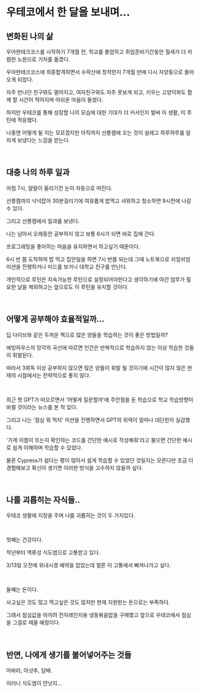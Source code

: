 # 우테코에서 한 달을 보내며...

## 변화된 나의 삶

우아한테크코스를 시작하기 7개월 전, 학교를 졸업하고 취업준비기간동안 월세가 더 저렴한 노원으로 거처를 옮겼다.

우아한테크코스에 최종합격하면서 수락산에 정착한지 7개월 만에 다시 자양동으로 돌아오게 되었다.

자주 만나던 친구와도 멀어지고, 여자친구와도 자주 못보게 되고, 키우는 고양이와도 함께 할 시간이 적어지며 아쉬운 마음이 들었다.

하지만 우테코를 통해 성장할 나의 모습에 대한 기대가 더 커서인지 벌써 이 생활, 이 루틴에 적응했다.

나중엔 어떻게 될 지는 모르겠지만 아직까지 선릉캠에 오는 것이 설레고 하루하루를 알차게 보냈다는 느낌을 받는다.

<br>

## 대충 나의 하루 일과

아침 7시, 알람이 울리기전 눈이 자동으로 떠진다.

선릉캠까지 넉넉잡아 30분걸리기에 여유롭게 밥먹고 샤워하고 청소하면 9시전에 나갈 수 있다.

그리고 선릉캠에서 일과를 보낸다.

나는 남아서 오래동안 공부하지 않고 보통 6시가 되면 바로 집에 간다.

프로그래밍을 좋아하는 마음을 유지하면서 하고싶기 때문이다.

6시 반 쯤 도착하여 밥 먹고 집안일을 하면 7시 반쯤 되는데 그때 노트북으로 쉬엄쉬엄 미션을 진행하거나 미드를 보거나 대학교 친구를 만난다.

개인적으로 루틴은 지속가능한 루틴으로 설정되어야한다고 생각하기에 야간 업무가 필요한 날을 제외하고는 앞으로도 이 루틴을 유지할 것이다.

<br>

## 어떻게 공부해야 효율적일까...

딥 다이브와 같은 두꺼운 책으로 많은 양들을 학습하는 것이 좋은 방법일까?

에빙하우스의 망각의 곡선에 따르면 인간은 반복적으로 학습하지 않는 이상 학습한 것들이 휘발된다.

따라서 3회독 이상 공부하지 않으면 많은 양들이 휘발 될 것이기에 시간이 많지 않은 현재의 시점에서는 전략적으로 좋지 않다.

<br>

최근 챗 GPT가 떠오르면서 '어떻게 질문할까'에 주안점을 둔 학습으로 학교 학습방향이 바뀔 것이라는 뉴스를 본 적 있다.

그리고 나는 '점심 뭐 먹지' 미션을 진행하면서 GPT의 위력이 얼마나 대단한지 실감했다.

'가게 이름이 뜨는지 확인하는 코드를 간단한 예시로 작성해줘'라고 물으면 간단한 예시로 쉽게 이해하며 학습할 수 있었다.

물론 Cypress가 쉽다는 평이 많아서 쉽게 학습할 수 있었던 것일지는 모른다만 조금 더 경험해보고 확신이 생기면 이러한 방식을 고수하지 않을까 싶다.

<br>

## 나를 괴롭히는 자식들..

우테코 생활에 지장을 주며 나를 괴롭히는 것이 두 가지있다.

<br>

첫째는 건강이다.

작년부터 역류성 식도염으로 고통받고 있다.

3/13일 오전에 위내시경 예약을 잡았는데 얼른 이 고통에서 빠져나가고 싶다.

<br>

둘째는 돈이다.

사고싶은 것도 많고 먹고싶은 것도 많지만 현재 지원받는 돈으로는 부족하다.

그래서 점심값을 아끼려 전자레인지용 냉동볶음밥을 구매했고 앞으로 우테코에서 점심을 그걸로 떼울 예정이다.

<br>

## 반면, 나에게 생기를 불어넣어주는 것들

아바라, 아샷추, 담배.

이러니 식도염이 안낫지...
